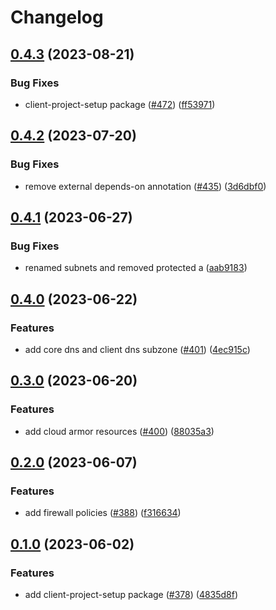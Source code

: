 # Changelog

## [0.4.3](https://github.com/GoogleCloudPlatform/pubsec-declarative-toolkit/compare/solutions/client-project-setup/0.4.2...solutions/client-project-setup/0.4.3) (2023-08-21)


### Bug Fixes

* client-project-setup package ([#472](https://github.com/GoogleCloudPlatform/pubsec-declarative-toolkit/issues/472)) ([ff53971](https://github.com/GoogleCloudPlatform/pubsec-declarative-toolkit/commit/ff53971a79ca4120329870924be9bbf948eda879))

## [0.4.2](https://github.com/GoogleCloudPlatform/pubsec-declarative-toolkit/compare/solutions/client-project-setup/0.4.1...solutions/client-project-setup/0.4.2) (2023-07-20)


### Bug Fixes

* remove external depends-on annotation ([#435](https://github.com/GoogleCloudPlatform/pubsec-declarative-toolkit/issues/435)) ([3d6dbf0](https://github.com/GoogleCloudPlatform/pubsec-declarative-toolkit/commit/3d6dbf0cf11efa9e449b8c3f8e3f594b7897a577))

## [0.4.1](https://github.com/GoogleCloudPlatform/pubsec-declarative-toolkit/compare/solutions/client-project-setup/0.4.0...solutions/client-project-setup/0.4.1) (2023-06-27)


### Bug Fixes

* renamed subnets and removed protected a ([aab9183](https://github.com/GoogleCloudPlatform/pubsec-declarative-toolkit/commit/aab9183db352112cda77526c6b06baf56355f82f))

## [0.4.0](https://github.com/GoogleCloudPlatform/pubsec-declarative-toolkit/compare/solutions/client-project-setup/0.3.0...solutions/client-project-setup/0.4.0) (2023-06-22)


### Features

* add core dns and client dns subzone ([#401](https://github.com/GoogleCloudPlatform/pubsec-declarative-toolkit/issues/401)) ([4ec915c](https://github.com/GoogleCloudPlatform/pubsec-declarative-toolkit/commit/4ec915c58014ca84fd1e6a7b65248249be65b28c))

## [0.3.0](https://github.com/GoogleCloudPlatform/pubsec-declarative-toolkit/compare/solutions/client-project-setup/0.2.0...solutions/client-project-setup/0.3.0) (2023-06-20)


### Features

* add cloud armor resources ([#400](https://github.com/GoogleCloudPlatform/pubsec-declarative-toolkit/issues/400)) ([88035a3](https://github.com/GoogleCloudPlatform/pubsec-declarative-toolkit/commit/88035a3091e2baebd1fbb358ced61684e1584027))

## [0.2.0](https://github.com/GoogleCloudPlatform/pubsec-declarative-toolkit/compare/solutions/client-project-setup/0.1.0...solutions/client-project-setup/0.2.0) (2023-06-07)


### Features

* add firewall policies ([#388](https://github.com/GoogleCloudPlatform/pubsec-declarative-toolkit/issues/388)) ([f316634](https://github.com/GoogleCloudPlatform/pubsec-declarative-toolkit/commit/f316634df164a0711fd647fdc2a47aa22652a7dd))

## [0.1.0](https://github.com/GoogleCloudPlatform/pubsec-declarative-toolkit/compare/solutions/client-project-setup-v0.0.1...solutions/client-project-setup/0.1.0) (2023-06-02)


### Features

* add client-project-setup package ([#378](https://github.com/GoogleCloudPlatform/pubsec-declarative-toolkit/issues/378)) ([4835d8f](https://github.com/GoogleCloudPlatform/pubsec-declarative-toolkit/commit/4835d8fc61cd75559950353c41dfdf0ec7ee877c))

